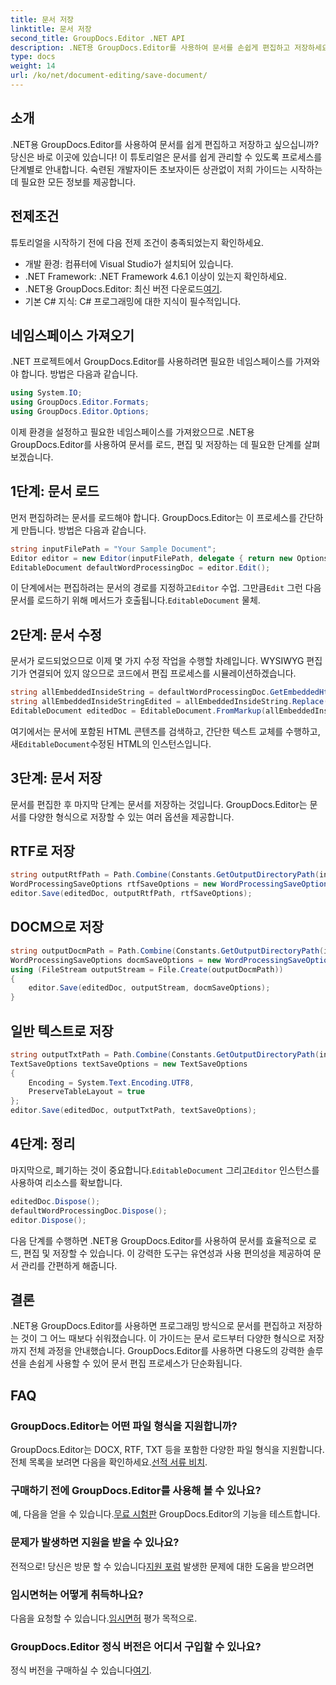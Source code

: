 ```yaml
---
title: 문서 저장
linktitle: 문서 저장
second_title: GroupDocs.Editor .NET API
description: .NET용 GroupDocs.Editor를 사용하여 문서를 손쉽게 편집하고 저장하세요. 이 단계별 가이드는 개발자의 프로세스를 단순화합니다.
type: docs
weight: 14
url: /ko/net/document-editing/save-document/
---
```

## 소개
.NET용 GroupDocs.Editor를 사용하여 문서를 쉽게 편집하고 저장하고 싶으십니까? 당신은 바로 이곳에 있습니다! 이 튜토리얼은 문서를 쉽게 관리할 수 있도록 프로세스를 단계별로 안내합니다. 숙련된 개발자이든 초보자이든 상관없이 저희 가이드는 시작하는 데 필요한 모든 정보를 제공합니다.
## 전제조건
튜토리얼을 시작하기 전에 다음 전제 조건이 충족되었는지 확인하세요.
- 개발 환경: 컴퓨터에 Visual Studio가 설치되어 있습니다.
- .NET Framework: .NET Framework 4.6.1 이상이 있는지 확인하세요.
-  .NET용 GroupDocs.Editor: 최신 버전 다운로드[여기](https://releases.groupdocs.com/editor/net/).
- 기본 C# 지식: C# 프로그래밍에 대한 지식이 필수적입니다.
## 네임스페이스 가져오기
.NET 프로젝트에서 GroupDocs.Editor를 사용하려면 필요한 네임스페이스를 가져와야 합니다. 방법은 다음과 같습니다.
```csharp
using System.IO;
using GroupDocs.Editor.Formats;
using GroupDocs.Editor.Options;
```
이제 환경을 설정하고 필요한 네임스페이스를 가져왔으므로 .NET용 GroupDocs.Editor를 사용하여 문서를 로드, 편집 및 저장하는 데 필요한 단계를 살펴보겠습니다.
## 1단계: 문서 로드
먼저 편집하려는 문서를 로드해야 합니다. GroupDocs.Editor는 이 프로세스를 간단하게 만듭니다. 방법은 다음과 같습니다.

```csharp
string inputFilePath = "Your Sample Document";
Editor editor = new Editor(inputFilePath, delegate { return new Options.WordProcessingLoadOptions(); });
EditableDocument defaultWordProcessingDoc = editor.Edit();
```
 이 단계에서는 편집하려는 문서의 경로를 지정하고`Editor` 수업. 그만큼`Edit` 그런 다음 문서를 로드하기 위해 메서드가 호출됩니다.`EditableDocument` 물체.
## 2단계: 문서 수정
문서가 로드되었으므로 이제 몇 가지 수정 작업을 수행할 차례입니다. WYSIWYG 편집기가 연결되어 있지 않으므로 코드에서 편집 프로세스를 시뮬레이션하겠습니다.

```csharp
string allEmbeddedInsideString = defaultWordProcessingDoc.GetEmbeddedHtml();
string allEmbeddedInsideStringEdited = allEmbeddedInsideString.Replace("Subtitle", "Edited subtitle");
EditableDocument editedDoc = EditableDocument.FromMarkup(allEmbeddedInsideStringEdited, null);
```
 여기에서는 문서에 포함된 HTML 콘텐츠를 검색하고, 간단한 텍스트 교체를 수행하고, 새`EditableDocument`수정된 HTML의 인스턴스입니다.
## 3단계: 문서 저장
문서를 편집한 후 마지막 단계는 문서를 저장하는 것입니다. GroupDocs.Editor는 문서를 다양한 형식으로 저장할 수 있는 여러 옵션을 제공합니다.
## RTF로 저장
```csharp
string outputRtfPath = Path.Combine(Constants.GetOutputDirectoryPath(inputFilePath), "editedDoc.rtf");
WordProcessingSaveOptions rtfSaveOptions = new WordProcessingSaveOptions(WordProcessingFormats.Rtf);
editor.Save(editedDoc, outputRtfPath, rtfSaveOptions);
```
## DOCM으로 저장
```csharp
string outputDocmPath = Path.Combine(Constants.GetOutputDirectoryPath(inputFilePath), "editedDoc.docm");
WordProcessingSaveOptions docmSaveOptions = new WordProcessingSaveOptions(WordProcessingFormats.Docm);
using (FileStream outputStream = File.Create(outputDocmPath))
{
    editor.Save(editedDoc, outputStream, docmSaveOptions);
}
```
## 일반 텍스트로 저장
```csharp
string outputTxtPath = Path.Combine(Constants.GetOutputDirectoryPath(inputFilePath), "editedDoc.txt");
TextSaveOptions textSaveOptions = new TextSaveOptions
{
    Encoding = System.Text.Encoding.UTF8,
    PreserveTableLayout = true
};
editor.Save(editedDoc, outputTxtPath, textSaveOptions);
```
## 4단계: 정리
 마지막으로, 폐기하는 것이 중요합니다.`EditableDocument` 그리고`Editor` 인스턴스를 사용하여 리소스를 확보합니다.
```csharp
editedDoc.Dispose();
defaultWordProcessingDoc.Dispose();
editor.Dispose();
```
다음 단계를 수행하면 .NET용 GroupDocs.Editor를 사용하여 문서를 효율적으로 로드, 편집 및 저장할 수 있습니다. 이 강력한 도구는 유연성과 사용 편의성을 제공하여 문서 관리를 간편하게 해줍니다.
## 결론
.NET용 GroupDocs.Editor를 사용하면 프로그래밍 방식으로 문서를 편집하고 저장하는 것이 그 어느 때보다 쉬워졌습니다. 이 가이드는 문서 로드부터 다양한 형식으로 저장까지 전체 과정을 안내했습니다. GroupDocs.Editor를 사용하면 다용도의 강력한 솔루션을 손쉽게 사용할 수 있어 문서 편집 프로세스가 단순화됩니다.
## FAQ
### GroupDocs.Editor는 어떤 파일 형식을 지원합니까?
GroupDocs.Editor는 DOCX, RTF, TXT 등을 포함한 다양한 파일 형식을 지원합니다. 전체 목록을 보려면 다음을 확인하세요.[선적 서류 비치](https://reference.groupdocs.com/editor/net/).
### 구매하기 전에 GroupDocs.Editor를 사용해 볼 수 있나요?
 예, 다음을 얻을 수 있습니다.[무료 시험판](https://releases.groupdocs.com/) GroupDocs.Editor의 기능을 테스트합니다.
### 문제가 발생하면 지원을 받을 수 있나요?
 전적으로! 당신은 방문 할 수 있습니다[지원 포럼](https://forum.groupdocs.com/c/editor/20) 발생한 문제에 대한 도움을 받으려면
### 임시면허는 어떻게 취득하나요?
 다음을 요청할 수 있습니다.[임시면허](https://purchase.groupdocs.com/temporary-license/) 평가 목적으로.
### GroupDocs.Editor 정식 버전은 어디서 구입할 수 있나요?
 정식 버전을 구매하실 수 있습니다[여기](https://purchase.groupdocs.com/buy).